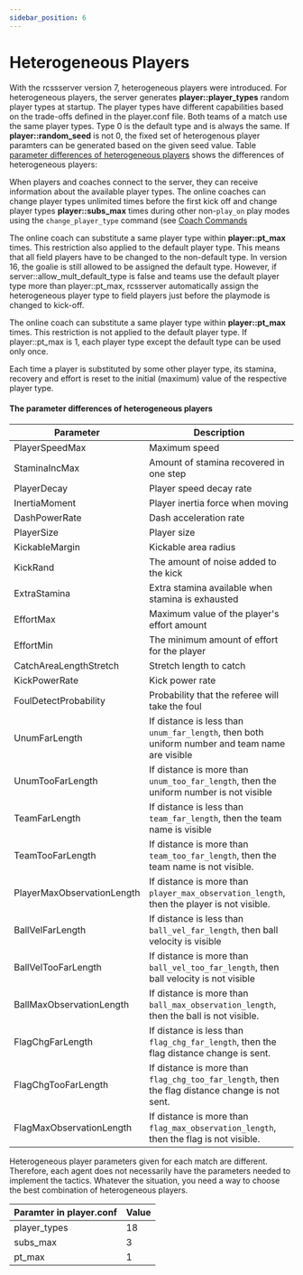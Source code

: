 ```yaml
---
sidebar_position: 6
---
```

# Heterogeneous Players
With the rcssserver version 7, heterogeneous players were introduced.
For heterogeneous players, the server generates
**player::player_types** random player types at startup.
The player types have different capabilities based on the trade-offs
defined in the player.conf file.
Both teams of a match use the same player types.
Type 0 is the default type and is always the same.
If **player::random_seed** is not 0, the fixed set of heterogenous
player paramters can be generated based on the given seed value.
Table [parameter differences of heterogeneous players](#the-parameter-differences-of-heterogeneous-players) shows the differences of heterogeneous players:

When players and coaches connect to the server, they can receive
information about the available player types.
The online coaches can change player types unlimited times before the
first kick off and change player types **player::subs_max** times
during other non-`play_on` play modes using the `change_player_type`
command (see [Coach Commands](../coach.md/#commands)

The online coach can substitute a same player type within
**player::pt_max** times.
This restriction also applied to the default player type.
This means that all field players have to be changed to the
non-default type.
In version 16, the goalie is still allowed to be assigned the default type.
However, if server::allow_mult_default_type is false and teams
use the default player type more than player::pt_max, rcssserver
automatically assign the heterogeneous player type to field
players just before the playmode is changed to kick-off.

The online coach can substitute a same player type within
**player::pt_max** times.
This restriction is not applied to the default player type.
If player::pt_max is 1, each player type except the default type can be used only once.

Each time a player is substituted by some other player type, its
stamina, recovery and effort is reset to the initial (maximum) value
of the respective player type.

#### The parameter differences of heterogeneous players

| Parameter                      | Description                                                                                     |
|--------------------------------|-------------------------------------------------------------------------------------------------|
| PlayerSpeedMax                | Maximum speed                                                                                   |
| StaminaIncMax                 | Amount of stamina recovered in one step                                                         |
| PlayerDecay                   | Player speed decay rate                                                                         |
| InertiaMoment                 | Player inertia force when moving                                                                |
| DashPowerRate                 | Dash acceleration rate                                                                          |
| PlayerSize                    | Player size                                                                                    |
| KickableMargin                | Kickable area radius                                                                            |
| KickRand                      | The amount of noise added to the kick                                                           |
| ExtraStamina                  | Extra stamina available when stamina is exhausted                                               |
| EffortMax                     | Maximum value of the player's effort amount                                                     |
| EffortMin                     | The minimum amount of effort for the player                                                     |
| CatchAreaLengthStretch        | Stretch length to catch                                                                         |
| KickPowerRate                 | Kick power rate                                                                                 |
| FoulDetectProbability         | Probability that the referee will take the foul                                                 |
| UnumFarLength                 | If distance is less than `unum_far_length`, then both uniform number and team name are visible |
| UnumTooFarLength              | If distance is more than `unum_too_far_length`, then the uniform number is not visible        |
| TeamFarLength                 | If distance is less than `team_far_length`, then the team name is visible                      |
| TeamTooFarLength              | If distance is more than `team_too_far_length`, then the team name is not visible.            |
| PlayerMaxObservationLength     | If distance is more than `player_max_observation_length`, then the player is not visible.      |
| BallVelFarLength              | If distance is less than `ball_vel_far_length`, then ball velocity is visible                 |
| BallVelTooFarLength           | If distance is more than `ball_vel_too_far_length`, then ball velocity is not visible         |
| BallMaxObservationLength      | If distance is more than `ball_max_observation_length`, then the ball is not visible.         |
| FlagChgFarLength              | If distance is less than `flag_chg_far_length`, then the flag distance change is sent.       |
| FlagChgTooFarLength           | If distance is more than `flag_chg_too_far_length`, then the flag distance change is not sent. |
| FlagMaxObservationLength      | If distance is more than `flag_max_observation_length`, then the flag is not visible.         |


Heterogeneous player parameters given for each match are different.
Therefore, each agent does not necessarily have the parameters needed to implement the tactics.
Whatever the situation, you need a way to choose the best combination of heterogeneous players.

| Paramter in player.conf | Value |
|-------------------------|-------|
| player_types            | 18    |
| subs_max                | 3     |
| pt_max                  | 1     |